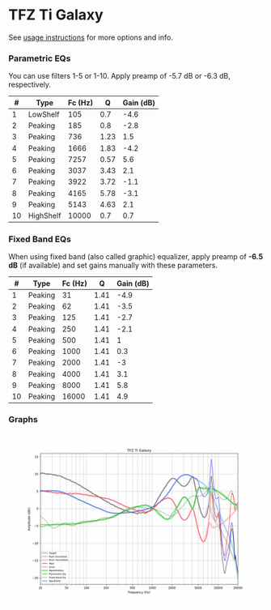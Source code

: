 # TFZ Ti Galaxy
See [usage instructions](https://github.com/jaakkopasanen/AutoEq#usage) for more options and info.

### Parametric EQs
You can use filters 1-5 or 1-10. Apply preamp of -5.7 dB or -6.3 dB, respectively.

|   # | Type      |   Fc (Hz) |    Q |   Gain (dB) |
|-----|-----------|-----------|------|-------------|
|   1 | LowShelf  |       105 | 0.7  |        -4.6 |
|   2 | Peaking   |       185 | 0.8  |        -2.8 |
|   3 | Peaking   |       736 | 1.23 |         1.5 |
|   4 | Peaking   |      1666 | 1.83 |        -4.2 |
|   5 | Peaking   |      7257 | 0.57 |         5.6 |
|   6 | Peaking   |      3037 | 3.43 |         2.1 |
|   7 | Peaking   |      3922 | 3.72 |        -1.1 |
|   8 | Peaking   |      4165 | 5.78 |        -3.1 |
|   9 | Peaking   |      5143 | 4.63 |         2.1 |
|  10 | HighShelf |     10000 | 0.7  |         0.7 |

### Fixed Band EQs
When using fixed band (also called graphic) equalizer, apply preamp of **-6.5 dB** (if available) and set gains manually with these parameters.

|   # | Type    |   Fc (Hz) |    Q |   Gain (dB) |
|-----|---------|-----------|------|-------------|
|   1 | Peaking |        31 | 1.41 |        -4.9 |
|   2 | Peaking |        62 | 1.41 |        -3.5 |
|   3 | Peaking |       125 | 1.41 |        -2.7 |
|   4 | Peaking |       250 | 1.41 |        -2.1 |
|   5 | Peaking |       500 | 1.41 |         1   |
|   6 | Peaking |      1000 | 1.41 |         0.3 |
|   7 | Peaking |      2000 | 1.41 |        -3   |
|   8 | Peaking |      4000 | 1.41 |         3.1 |
|   9 | Peaking |      8000 | 1.41 |         5.8 |
|  10 | Peaking |     16000 | 1.41 |         4.9 |

### Graphs
![](./TFZ%20Ti%20Galaxy.png)
